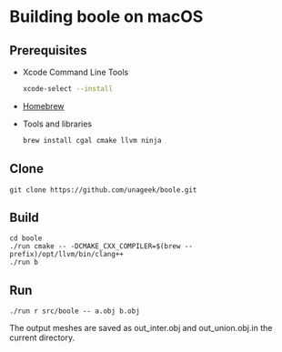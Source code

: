 # Building boole on macOS

## Prerequisites

- Xcode Command Line Tools

  ```bash
  xcode-select --install
  ```

- [Homebrew](https://brew.sh)

- Tools and libraries

  ```bash
  brew install cgal cmake llvm ninja
  ```

## Clone

```
git clone https://github.com/unageek/boole.git
```

## Build

```
cd boole
./run cmake -- -DCMAKE_CXX_COMPILER=$(brew --prefix)/opt/llvm/bin/clang++
./run b
```

## Run

```
./run r src/boole -- a.obj b.obj
```

The output meshes are saved as out_inter.obj and out_union.obj.in the current directory.
